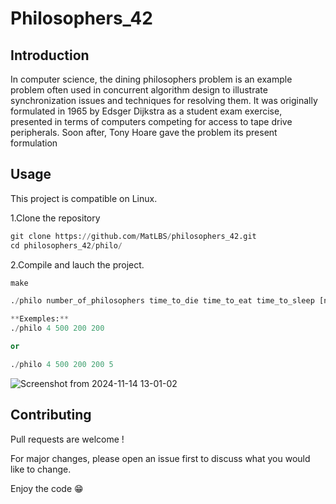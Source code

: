 # Philosophers_42

## Introduction
In computer science, the dining philosophers problem is an example problem often used in concurrent algorithm design to illustrate synchronization issues and techniques for resolving them.
It was originally formulated in 1965 by Edsger Dijkstra as a student exam exercise, presented in terms of computers competing for access to tape drive peripherals. Soon after, Tony Hoare gave the problem its present formulation

## Usage
This project is compatible on Linux.

1.Clone the repository
```python
git clone https://github.com/MatLBS/philosophers_42.git
cd philosophers_42/philo/
```
2.Compile and lauch the project.
```python
make

./philo number_of_philosophers time_to_die time_to_eat time_to_sleep [number_of_times_each_philosopher_must_eat]

**Exemples:**
./philo 4 500 200 200

or

./philo 4 500 200 200 5
```
![Screenshot from 2024-11-14 13-01-02](https://github.com/user-attachments/assets/e1ce0c11-b1f0-40ec-9b69-3a810dacf02b)

## Contributing

Pull requests are welcome !

For major changes, please open an issue first to discuss what you would like to change.

Enjoy the code 😁
